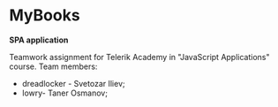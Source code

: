 # MyBooks

**SPA application**

Teamwork assignment for Telerik Academy in "JavaScript Applications" course.
Team members:

 * dreadlocker - Svetozar Iliev;
 * lowry- Taner Osmanov;
 
 
